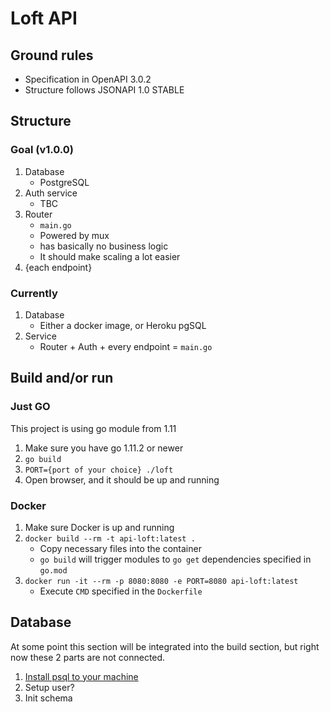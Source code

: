 # Loft API

## Ground rules

- Specification in OpenAPI 3.0.2
- Structure follows JSONAPI 1.0 STABLE

## Structure

### Goal (v1.0.0)

1. Database
   - PostgreSQL
2. Auth service
   - TBC
3. Router
   - `main.go`
   - Powered by mux
   - has basically no business logic
   - It should make scaling a lot easier
4. {each endpoint}

### Currently

1. Database
   - Either a docker image, or Heroku pgSQL
2. Service
   - Router + Auth + every endpoint = `main.go`

## Build and/or run

### Just GO

This project is using go module from 1.11

1. Make sure you have go 1.11.2 or newer
2. `go build`
3. `PORT={port of your choice} ./loft`
4. Open browser, and it should be up and running

### Docker

1. Make sure Docker is up and running
2. `docker build --rm -t api-loft:latest .`
   - Copy necessary files into the container
   - `go build` will trigger modules to `go get` dependencies specified in `go.mod`
3. `docker run -it --rm -p 8080:8080 -e PORT=8080 api-loft:latest`
   - Execute `CMD` specified in the `Dockerfile`

## Database

At some point this section will be integrated into the build section, but right now these 2 parts are not connected.

1. [Install psql to your machine](https://www.postgresql.org/download/)
2. Setup user?
3. Init schema